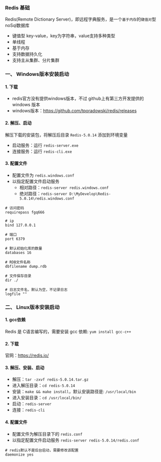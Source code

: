 ### Redis 基础
Redis(Remote Dictionary Server)，即远程字典服务，是一个`基于内存`的`键值对`型noSql数据库
* 键值型 key-value，key为字符串，value支持多种类型
* 单线程
* 基于内存
* 支持数据持久化
* 支持主从集群、分片集群

### 一、 Windows版本安装启动
#### 1. 下载
* redis官方没有提供windows版本，不过 github上有第三方开发提供的 windows 版本
* windows版本：https://github.com/tporadowski/redis/releases

#### 2. 解压、启动
解压下载的安装包，将解压后目录 `Redis-5.0.14` 添加到环境变量
* 启动服务：运行 `redis-server.exe`
* 连接服务：运行 `redis-cli.exe`

#### 3. 配置文件
* 配置文件为 `redis.windows.conf`
* 以指定配置文件启动服务
    * 相对路径：`redis-server redis.windows.conf`
    * 绝对路径：`redis-server D:\MyDevelop\Redis-5.0.14\redis.windows.conf`

``` 
# 访问密码
requirepass fgq666

# ip
bind 127.0.0.1 

# 端口
port 6379

# 默认初始化库的数量
databases 16

# RDB文件名称
dbfilename dump.rdb  

# 文件保存目录
dir ./ 

# 日志文件名，默认为空，不记录日志
logfile ""
```

### 二、 Linux版本安装启动
#### 1. gcc依赖
Redis 是 C语言编写的，需要安装 gcc 依赖: `yum install gcc-c++`

#### 2. 下载
官网：https://redis.io/

#### 3. 解压、安装、启动
* 解压：`tar -zxvf redis-5.0.14.tar.gz`
* 进入解压目录：`cd redis-5.0.14`
* 安装：`make && make install`，默认安装路径是: `/usr/local/bin`
* 进入安装目录：`cd /usr/local/bin/`
* 启动：`redis-server`
* 连接：`redis-cli`

#### 4. 配置文件
* 配置文件为解压目录下的 `redis.conf`
* 以指定配置文件启动服务 `redis-server redis-5.0.14/redis.conf`

```
# redis默认不是后台启动，需要修改该配置
daemonize yes
```